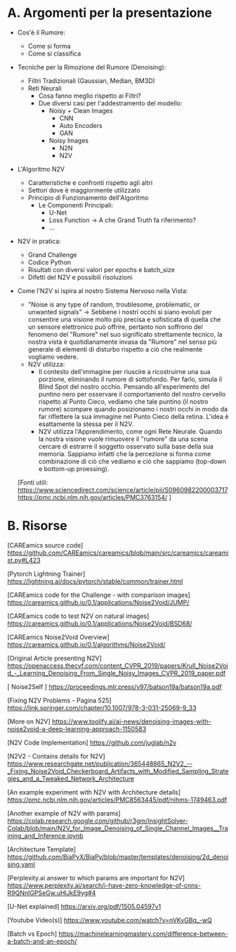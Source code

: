 # A. Argomenti per la presentazione

- Cos'è il Rumore:
    - Come si forma
    - Come si classifica

- Tecniche per la Rimozione del Rumore (Denoising):
    - Filtri Tradizionali (Gaussian, Median, BM3D)
    - Reti Neurali
        - Cosa fanno meglio rispetto ai Filtri?
        - Due diversi casi per l'addestramento del modello:
            - Noisy + Clean Images
                - CNN
                - Auto Encoders
                - GAN
            - Noisy Images
                - N2N
                - N2V

- L'Algoritmo N2V
    - Caratteristiche e confronti rispetto agli altri
    - Settori dove è maggiormente utilizzato
    - Principio di Funzionamento dell'Algoritmo
        - Le Componenti Principali:
            - U-Net
            - Loss Function -> A che Grand Truth fa riferimento?
            - ...

- N2V in pratica:
    - Grand Challenge
    - Codice Python
    - Risultati con diversi valori per epochs e batch_size
    - Difetti del N2V e possibili risoluzioni

- Come l'N2V si ispira al nostro Sistema Nervoso nella Vista:
    - "Noise is any type of random, troublesome, problematic, or unwanted signals"
        -> Sebbene i nostri occhi si siano evoluti per consentire una visione molto più precisa e sofisticata di quella che un sensore elettronico può offrire, pertanto non soffrono del fenomeno del "Rumore" nel suo significato strettamente tecnico, la nostra vista è quotidianamente invasa da "Rumore" nel senso più generale di elementi di disturbo rispetto a ciò che realmente vogliamo vedere.
    - N2V utilizza:
        - Il contesto dell'immagine per riuscire a ricostruirne una sua porzione, eliminando il rumore di sottofondo. Per farlo, simula il Blind Spot del nostro occhio. Pensando all'esperimento del puntino nero per osservare il comportamento del nostro cervello rispetto al Punto Cieco, vediamo che tale puntino (il nostro rumore) scompare quando posizionamo i nostri occhi in modo da far riflettere la sua immagine nel Punto Cieco della retina. L'idea è esattamente la stessa per il N2V.
        - N2V utilizza l'Apprendimento, come ogni Rete Neurale. Quando la nostra visione vuole rimuovere il "rumore" da una scena cercare di estrarre il soggetto osservato sulla base della sua memoria. Sappiamo infatti che la percezione si forma come combinazione di ciò che vediamo e ciò che sappiamo (top-down e bottom-up proessing).

    [Fonti utili:
        https://www.sciencedirect.com/science/article/pii/S0960982200003717
        https://pmc.ncbi.nlm.nih.gov/articles/PMC3763154/
    ]

# B. Risorse

[CAREamics source code] https://github.com/CAREamics/careamics/blob/main/src/careamics/careamist.py#L423 

[Pytorch Lightning Trainer] https://lightning.ai/docs/pytorch/stable/common/trainer.html 

[CAREamics code for the Challenge - with comparison images] https://careamics.github.io/0.1/applications/Noise2Void/JUMP/ 

[CAREamics code to test N2V on natural images] https://careamics.github.io/0.1/applications/Noise2Void/BSD68/ 

[CAREamics Noise2Void Overview] https://careamics.github.io/0.1/algorithms/Noise2Void/ 

[Original Article presenting N2V] https://openaccess.thecvf.com/content_CVPR_2019/papers/Krull_Noise2Void_-_Learning_Denoising_From_Single_Noisy_Images_CVPR_2019_paper.pdf 

[ Noise2Self ] https://proceedings.mlr.press/v97/batson19a/batson19a.pdf

[Fixing N2V Problems - Pagina 525] https://link.springer.com/chapter/10.1007/978-3-031-25069-9_33

[More on N2V] https://www.toolify.ai/ai-news/denoising-images-with-noise2void-a-deep-learning-approach-1150583

[N2V Code Implementation] https://github.com/juglab/n2v

[N2V2 - Contains details for N2V] https://www.researchgate.net/publication/365448865_N2V2_--_Fixing_Noise2Void_Checkerboard_Artifacts_with_Modified_Sampling_Strategies_and_a_Tweaked_Network_Architecture

[An example experiment with N2V with Architecture details] https://pmc.ncbi.nlm.nih.gov/articles/PMC8563445/pdf/nihms-1749463.pdf

[Another example of N2V with params] https://colab.research.google.com/github/r3gm/InsightSolver-Colab/blob/main/N2V_for_Image_Denoising_of_Single_Channel_Images__Training_and_Inference.ipynb

[Architecture Template] https://github.com/BiaPyX/BiaPy/blob/master/templates/denoising/2d_denoising.yaml

[Perplexity.ai answer to which params are important for N2V] https://www.perplexity.ai/search/i-have-zero-knowledge-of-cnns-R9QNnIGPSeGw.uHlJkE9yg#4

[U-Net explained] https://arxiv.org/pdf/1505.04597v1

[Youtube Video(s)] https://www.youtube.com/watch?v=nVKvGBq_-wQ

[Batch vs Epoch] https://machinelearningmastery.com/difference-between-a-batch-and-an-epoch/
